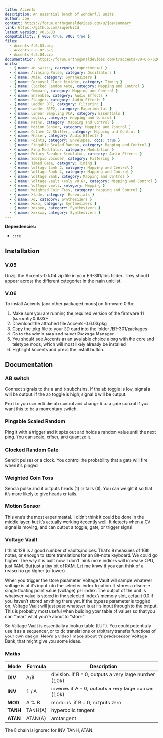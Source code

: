 ```yaml
---
title: Accents
description: An essential bunch of wonderful units
author: Joe
contact: https://forum.orthogonaldevices.com/u/joe/summary
link: https://github.com/SuperNiCd
latest version: v0.6.03
compatibility: { v05: true, v06: true }
files:
  - Accents-0.6.03.pkg
  - Accents-0.6.02.pkg
  - Accents-0.5.04.zip
documentation: https://forum.orthogonaldevices.com/t/accents-v0-6-x/5263
units:
  - { name: AB Switch, category: Experimental }
  - { name: Aliasing Pulse, category: Oscillators }
  - { name: Amie, category: Synthesizers }
  - { name: Carousel Clock Divider, category: Timing }
  - { name: Clocked Random Gate, category: Mapping and Control }
  - { name: Compare, category: Mapping and Control }
  - { name: Ensemble, category: Audio Effects }
  - { name: Flanger, category: Audio Effects }
  - { name: Ladder BPF, category: Filtering }
  - { name: Ladder BPF2, category: Experimental }
  - { name: Linear Sampling VCA, category: Essentials }
  - { name: Logics, category: Mapping and Control }
  - { name: Maths, category: Mapping and Control }
  - { name: Motion Sensor, category: Mapping and Control }
  - { name: Octave CV Shifter, category: Mapping and Control }
  - { name: Phaser, category: Audio Effects }
  - { name: Points, category: Envelopes, docs: true }
  - { name: Pingable Scaled Random, category: Mapping and Control }
  - { name: Ring Modulator, category: Modulation }
  - { name: Rotary Speaker Simulator, category: Audio Effects }
  - { name: Scorpio Vocoder, category: Filtering }
  - { name: Timed Gate, category: Timing }
  - { name: Voltage Bank 2, category: Mapping and Control }
  - { name: Voltage Bank 4, category: Mapping and Control }
  - { name: Voltage Bank, category: Mapping and Control }
  - { name: Voltage vault (only v0.6), category: Mapping and Control }
  - { name: Voltage vault, category: Mapping }
  - { name: Weighted Coin Toss, category: Mapping and Control }
  - { name: Xfade, category: Essentials }
  - { name: Xo, category: Synthesizers }
  - { name: Xoxo, category: Synthesizers }
  - { name: Xoxoxo, category: Synthesizers }
  - { name: Xxxxxx, category: Synthesizers }
---
```


**Dependencies:**

- `core`

## Installation

### V.05

Unzip the Accents-0.5.04.zip file in your ER-301/libs folder. They should appear across the different categories in the main unit list.

### V.06

To install Accents (and other packaged mods) on firmware 0.6.x:

1. Make sure you are running the required version of the firmware 11 (currently 0.6.03+)
2. Download the attached file Accents-0.6.03.pkg
3. Copy the .pkg file to your SD card into the folder /ER-301/packages
4. Go to the admin area and select Package Manager
5. You should see Accents as an available choice along with the core and teletype mods, which will most likely already be installed
6. Highlight Accents and press the install button.

## Documentation

### AB switch

Connect signals to the a and b subchains. If the ab toggle is low, signal a will be output. If the ab toggle is high, signal b will be output.

Pro tip: you can edit the ab control and change it to a gate control if you want this to be a momentary switch.

### Pingable Scaled Random

Ping it with a trigger and it spits out and holds a random value until the next ping. You can scale, offset, and quantize it.

<md-img src="accents/pingable-scaled-random.png" alt=""></md-img>

<youtube :video-id="'66MMMyfIy50'"></youtube>

### Clocked Random Gate

Send it pulses or a clock. You control the probability that a gate will fire when it’s pinged

<md-img src="accents/clocked-random-gate.png" alt=""></md-img>

<youtube :video-id="'2sSnTLD1nR8'"></youtube>

### Weighted Coin Toss

Send a pulse and it outputs heads (1) or tails (0). You can weight it so that it’s more likely to give heads or tails.

<md-img src="accents/coin-toss.png" alt=""></md-img>

<youtube :video-id="'GqVS3U53bWk'"></youtube>

### Motion Sensor

This one’s the most experimental. I didn’t think it could be done in the middle layer, but it’s actually working decently well. It detects when a CV signal is moving, and can output a toggle, gate, or trigger signal.

<md-img src="accents/motion-sensor" alt=""></md-img>

<youtube :video-id="'8nTXRooI4fM'"></youtube>

### Voltage Vault

I think 128 is a good number of vaults/indices. That’s 8 measures of 16th notes, or enough to store translations for an 88-note keyboard. We could go higher. The way it is built now, I don’t think more indices will increase CPU, just RAM. But just a tiny bit of RAM. Let me know if you can think of a reason to go higher (or lower).

When you trigger the store parameter, Voltage Vault will sample whatever voltage is at it’s input into the selected index location. It stores a discrete single floating point value (voltage) per index. The output of the unit is whatever value is stored in the selected index’s memory slot, default 0.0 if you haven’t stored anything there yet. If the bypass parameter is toggled on, Voltage Vault will just pass whatever is at it’s input through to the output. This is probably most useful when building your table of values so that you can “hear” what you’re about to “store.”

So Voltage Vault is essentially a lookup table (LUT). You could potentially use it as a sequencer, or to do translations or arbitrary transfer functions of your own design. Here’s a video I made about it’s predecessor, Voltage Bank, that might give you some ideas.

<youtube :video-id="'pqyuhNSQ7po'"></youtube>

### Maths

| Mode     | Formula | Description                                           |
| -------- | ------- | ----------------------------------------------------- |
| **DIV**  | A/B     | division. if B = 0, outputs a very large number (10k) |
| **INV**  | 1 / A   | inverse. if A = 0, outputs a very large number (10k)  |
| **MOD**  | A % B   | modulus. if B = 0, outputs zero                       |
| **TANH** | TANH(A) | hyperbolic tangent                                    |
| **ATAN** | ATAN(A) | arctangent                                            |

The B chain is ignored for INV, TANH, ATAN.
